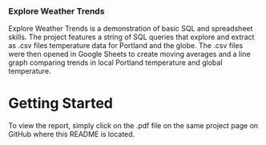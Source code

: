 ### Explore Weather Trends
Explore Weather Trends is a demonstration of basic SQL and spreadsheet skills. The project features a string of SQL queries that explore and extract as .csv files temperature data for Portland and the globe. The .csv files were then opened in Google Sheets to create moving averages and a line graph comparing trends in local Portland temperature and global temperature.

# Getting Started
To view the report, simply click on the .pdf file on the same project page on GitHub where this README is located.
